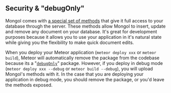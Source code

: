 Security & "debugOnly"
-----------------------

Mongol comes with <a href="https://github.com/msavin/Mongol/blob/master/server/methods.js"> a special set of methods</a> that give it full access to your database through the server. These methods allow Mongol to insert, update and remove any document on your database. It's great for development purposes because it allows you to use your application in it's natural state while giving you the flexibility to make quick document edits.

When you deploy your Meteor application (`meteor deploy xxx` or `meteor build`), Meteor will automatically remove the package from the codebase because its a "<a href="https://www.meteor.com/blog/2014/10/13/meteor-094-mobile-and-testing">`debugOnly`</a>" package. However, if you deploy in debug mode (`meteor deploy xxx --debug` or `meteor build --debug`), you will upload Mongol's methods with it. In the case that you are deploying your application in debug mode, you should remove the package, or you'd leave the methods exposed.

